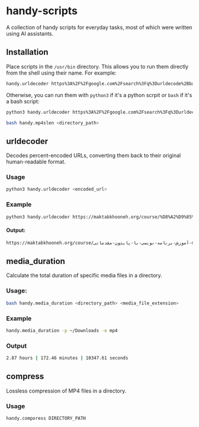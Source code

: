 # handy-scripts
A collection of handy scripts for everyday tasks, most of which were written using AI assistants.

## Installation
Place scripts in the `/usr/bin` directory. This allows you to run them directly from the shell using their name. For example:
```bash
handy.urldecoder https%3A%2F%2Fgoogle.com%2Fsearch%3Fq%3Durldecode%2Bbash.
```

Otherwise, you can run them with `python3` if it's a python scrpit or `bash` if it's a bash script:
```bash
python3 handy.urldecoder https%3A%2F%2Fgoogle.com%2Fsearch%3Fq%3Durldecode%2Bbash.
```

```bash
bash handy.mp4slen <directory_path>
```

## urldecoder
Decodes percent-encoded URLs, converting them back to their original human-readable format. 

### Usage
```bash
python3 handy.urldecoder <encoded_url>
```

### Example
```bash
python3 handy.urldecoder https://maktabkhooneh.org/course/%D8%A2%D9%85%D9%88%D8%B2%D8%B4-%D8%A8%D8%B1%D9%86%D8%A7%D9%85%D9%87-%D9%86%D9%88%DB%8C%D8%B3%DB%8C-%D8%A8%D8%A7-%D9%BE%D8%A7%DB%8C%D8%AA%D9%88%D9%86-%D9%85%D9%82%D8%AF%D9%85%D8%A7%D8%AA%DB%8C-mk346/%DA%A9%D8%A7%D8%B1-%D8%B9%DA%A9%D8%B3%D9%87%D8%A7-%D9%BE%D8%A7%DB%8C%D8%AA%D9%88%D9%86-ch23774/%D8%A7%D8%AF%DB%8C%D8%AA-%D8%B9%DA%A9%D8%B3-%D9%BE%D8%A7%DB%8C%D8%AA%D9%88%D9%86-%D8%A8%D8%AE%D8%B4-%D8%AF%D9%88%D9%85/
```

#### Output:
```bash
https://maktabkhooneh.org/course/آموزش-برنامه-نویسی-با-پایتون-مقدماتی-mk346/کار-عکسها-پایتون-ch23774/ادیت-عکس-پایتون-بخش-دوم/
```



## media_duration
Calculate the total duration of specific media files in a directory.

### Usage:
```bash
bash handy.media_duration <directory_path> <media_file_extension>
```

### Example
```bash
handy.media_duration -p ~/Downloads -e mp4
```

### Output
```bash
2.87 hours | 172.46 minutes | 10347.61 seconds 
```

## compress
Lossless compression of MP4 files in a directory.

### Usage
```bash
handy.comporess DIRECTORY_PATH
```
